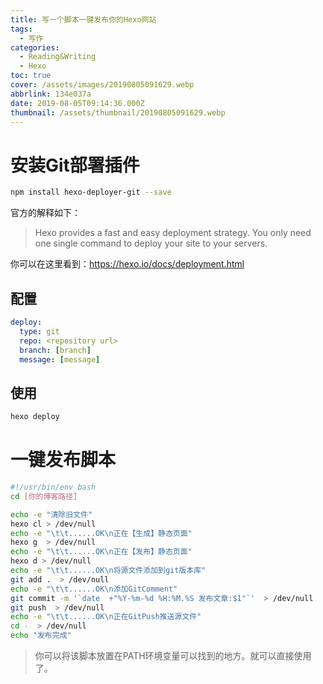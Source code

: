 ```yaml
---
title: 写一个脚本一键发布你的Hexo网站
tags:
  - 写作
categories:
  - Reading&Writing
  - Hexo
toc: true
cover: /assets/images/20190805091629.webp
abbrlink: 134e037a
date: 2019-08-05T09:14:36.000Z
thumbnail: /assets/thumbnail/20190805091629.webp
---
```


# 安装Git部署插件

```bash
npm install hexo-deployer-git --save
```

官方的解释如下：

> Hexo provides a fast and easy deployment strategy. You only need one single command to deploy your site to your
> servers.

你可以在这里看到：https://hexo.io/docs/deployment.html

<!-- more -->

## 配置

```yaml
deploy:
  type: git
  repo: <repository url> 
  branch: [branch]
  message: [message]
```

## 使用

```bash
hexo deploy
```

# 一键发布脚本

```bash
#!/usr/bin/env bash
cd [你的博客路径]

echo -e "清除旧文件"
hexo cl > /dev/null
echo -e "\t\t......OK\n正在【生成】静态页面"
hexo g  > /dev/null
echo -e "\t\t......OK\n正在【发布】静态页面"
hexo d > /dev/null
echo -e "\t\t......OK\n将源文件添加到git版本库"
git add .  > /dev/null
echo -e "\t\t......OK\n添加GitComment"
git commit -m '`date  +"%Y-%m-%d %H:%M.%S 发布文章:$1"`'  > /dev/null
git push  > /dev/null
echo -e "\t\t......OK\n正在GitPush推送源文件"
cd -  > /dev/null
echo "发布完成"
```

> 你可以将该脚本放置在PATH环境变量可以找到的地方。就可以直接使用了。

